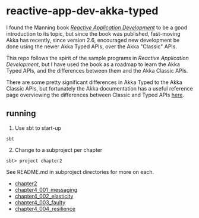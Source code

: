 # reactive-app-dev-akka-typed

I found the Manning book [*Reactive Application Development*](https://www.manning.com/books/reactive-application-development) to be a good introduction to its topic, but since the book was published, fast-moving Akka has recently, since version 2.6, encouraged new development be done using the newer Akka Typed APIs, over the Akka "Classic" APIs.

This repo follows the spirit of the sample programs in *Reactive Application Development*, but I have used the book as a roadmap to learn the Akka Typed APIs, and the differences between them and the Akka Classic APIs.

There are some pretty significant differences in Akka Typed to the Akka Classic APIs, but fortunately the Akka documentation has a useful reference page overviewing the differences between Classic and Typed APIs [here](https://doc.akka.io/docs/akka/current/typed/from-classic.html).

## running

1) Use sbt to start-up

```
sbt
```

2) Change to a subproject per chapter

```
sbt> project chapter2
```

See README.md in subproject directories for more on each.

- [chapter2](chapter2/README.md)
- [chapter4_001_messaging](chapter4_001_messaging/README.md)
- [chapter4_002_elasticity](chapter4_002_elasticity/README.md)
- [chapter4_003_faulty](chapter4_003_faulty/README.md)
- [chapter4_004_resilience](chapter4_004_resilience/README.md)
